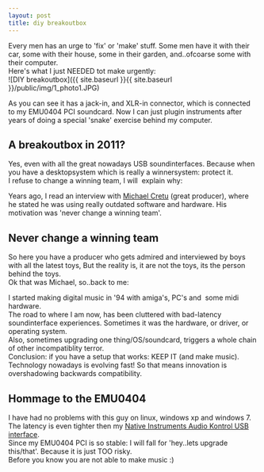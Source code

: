 ```yaml
---
layout: post
title: diy breakoutbox
---
```

Every men has an urge to 'fix' or 'make' stuff. Some men have it with their car, some with their house, some in their garden, and..ofcoarse some with their computer.  
Here's what I just NEEDED tot make urgently:  
![DIY breakoutbox]({{ site.baseurl }}{{ site.baseurl }}/public/img/1_photo1.JPG)  
  
  
  
  
  
  
  
  
  
  
  
  
  
  
  
  
  
  
  
As you can see it has a jack-in, and XLR-in connector, which is connected to my EMU0404 PCI soundcard. Now I can just plugin instruments after years of doing a special 'snake' exercise behind my computer.

A breakoutbox in 2011?
----------------------

  
 Yes, even with all the great nowadays USB soundinterfaces. Because when you have a desktopsystem which is really a winnersystem: protect it.   
I refuse to change a winning team, I will  explain why:  
  
Years ago, I read an interview with [Michael Cretu](http://en.wikipedia.org/wiki/Enigma_%28musical_project%29) (great producer), where he stated he was using really outdated software and hardware. His motivation was 'never change a winning team'.  
  
Never change a winning team
---------------------------

  
So here you have a producer who gets admired and interviewed by boys with all the latest toys, But the reality is, it are not the toys, its the person behind the toys.  
Ok that was Michael, so..back to me:   
  
I started making digital music in '94 with amiga's, PC's and  some midi hardware.  
The road to where I am now, has been cluttered with bad-latency soundinterface experiences. Sometimes it was the hardware, or driver, or operating system.  
Also, sometimes upgrading one thing/OS/soundcard, triggers a whole chain of other incompatiblity terror.  
Conclusion: if you have a setup that works: KEEP IT (and make music).  
Technology nowadays is evolving fast! So that means innovation is overshadowing backwards compatibility.  
  
Hommage to the EMU0404
----------------------

  
I have had no problems with this guy on linux, windows xp and windows 7.   
The latency is even tighter then my [Native Instruments Audio Kontrol USB interface](http://www.soundonsound.com/sos/mar07/articles/niaudiokontrol.htm "native instruments audio kontrol 1").  
Since my EMU0404 PCI is so stable: I will fall for 'hey..lets upgrade this/that'. Because it is just TOO risky.  
Before you know you are not able to make music :)  
  
  
  
  